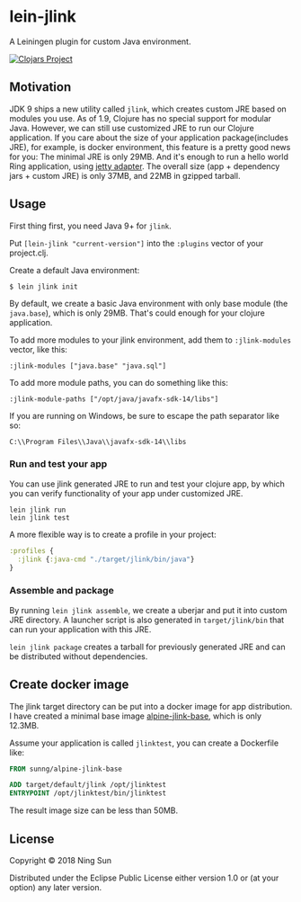 # lein-jlink

A Leiningen plugin for custom Java environment.

[![Clojars
Project](https://img.shields.io/clojars/v/lein-jlink.svg)](https://clojars.org/lein-jlink)

## Motivation

JDK 9 ships a new utility called `jlink`, which creates custom JRE
based on modules you use. As of 1.9, Clojure has no special support
for modular Java. However, we can still use customized JRE to run our
Clojure application. If you care about the size of your application
package(includes JRE), for example, is docker environment, this
feature is a pretty good news for you: The minimal JRE is only
29MB. And it's enough to run a hello world Ring application, using
[jetty adapter](https://github.com/sunng87/ring-jetty9-adapter). The
overall size (app + dependency jars + custom JRE) is only 37MB, and
22MB in gzipped tarball.

## Usage

First thing first, you need Java 9+ for `jlink`.

Put `[lein-jlink "current-version"]` into the `:plugins` vector of
your project.clj.

Create a default Java environment:

    $ lein jlink init

By default, we create a basic Java environment with only base module
(the `java.base`), which is only 29MB. That's could enough for your
clojure application.

To add more modules to your jlink environment, add them to
`:jlink-modules` vector, like this:

    :jlink-modules ["java.base" "java.sql"]

To add more module paths, you can do something like this:

    :jlink-module-paths ["/opt/java/javafx-sdk-14/libs"]

If you are running on Windows, be sure to escape the path separator
like so:

    C:\\Program Files\\Java\\javafx-sdk-14\\libs

### Run and test your app

You can use jlink generated JRE to run and test your clojure app, by
which you can verify functionality of your app under customized JRE.

    lein jlink run
    lein jlink test

A more flexible way is to create a profile in your project:

```clj
:profiles {
  :jlink {:java-cmd "./target/jlink/bin/java"}
}
```

### Assemble and package

By running `lein jlink assemble`, we create a uberjar and put it into
custom JRE directory. A launcher script is also generated in
`target/jlink/bin` that can run your application with this JRE.

`lein jlink package` creates a tarball for previously generated JRE
and can be distributed without dependencies.

## Create docker image

The jlink target directory can be put into a docker image for app
distribution. I have created a minimal base image
[alpine-jlink-base](https://github.com/sunng87/alpine-jlink-base),
which is only 12.3MB.

Assume your application is called `jlinktest`, you can create a
Dockerfile like:

```Dockerfile
FROM sunng/alpine-jlink-base

ADD target/default/jlink /opt/jlinktest
ENTRYPOINT /opt/jlinktest/bin/jlinktest
```

The result image size can be less than 50MB.

## License

Copyright © 2018 Ning Sun

Distributed under the Eclipse Public License either version 1.0 or (at
your option) any later version.
